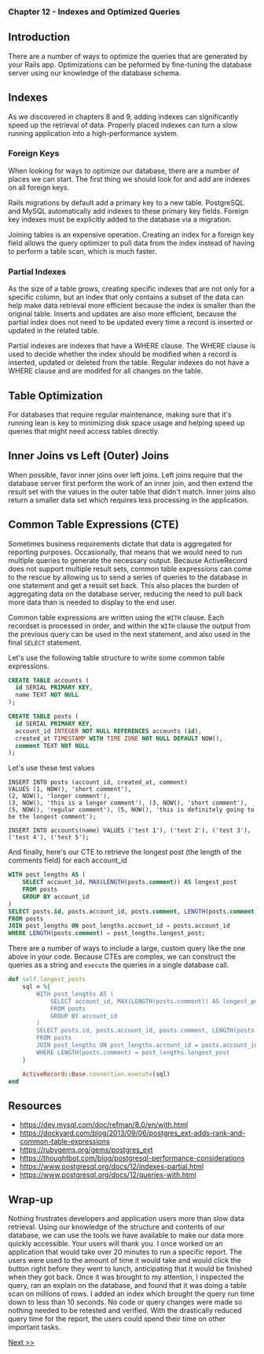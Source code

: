 ### Chapter 12 - Indexes and Optimized Queries

## Introduction

There are a number of ways to optimize the queries that are generated by your Rails app. Optimizations can be peformed by fine-tuning the database server using our knowledge of the database schema.

## Indexes

As we discovered in chapters 8 and 9, adding indexes can significantly speed up the retrieval of data. Properly placed indexes can turn a slow running application into a high-performance system.

### Foreign Keys

When looking for ways to optimize our database, there are a number of places we can start. The first thing we should look for and add are indexes on all foreign keys.

Rails migrations by default add a primary key to a new table. PostgreSQL and MySQL automatically add indexes to these primary key fields. Foreign key indexes must be explicitly added to the database via a migration.

Joining tables is an expensive operation. Creating an index for a foreign key field allows the query optimizer to pull data from the index instead of having to perform a table scan, which is much faster.

### Partial Indexes

As the size of a table grows, creating specific indexes that are not only for a specific column, but an index that only contains a subset of the data can help make data retrieval more efficient because the index is smaller than the original table. Inserts and updates are also more efficient, because the partial index does not need to be updated every time a record is inserted or updated in the related table.

Partial indexes are indexes that have a WHERE clause. The WHERE clause is used to decide whether the index should be modified when a record is inserted, updated or deleted from the table. Regular indexes do not have a WHERE clause and are modifed for all changes on the table.

## Table Optimization

For databases that require regular maintenance, making sure that it's running lean is key to minimizing disk space usage and helping speed up queries that might need access tables directly.

## Inner Joins vs Left (Outer) Joins

When possible, favor inner joins over left joins. Left joins require that the database server first perform the work of an inner join, and then extend the result set with the values in the outer table that didn't match. Inner joins also return a smaller data set which requires less processing in the application.

## Common Table Expressions (CTE)

Sometimes business requirements dictate that data is aggregated for reporting purposes. Occasionally, that means that we would need to run multiple queries to generate the necessary output. Because ActiveRecord does not support multiple result sets, common table expressions can come to the rescue by allowing us to send a series of queries to the database in one statement and get a result set back. This also places the burden of aggregating data on the database server, reducing the need to pull back more data than is needed to display to the end user.

Common table expressions are written using the `WITH` clause. Each recordset is processed in order, and within the `WITH` clause the output from the previous query can be used in the next statement, and also used in the final `SELECT` statement.

Let's use the following table structure to write some common table expressions.

```sql
CREATE TABLE accounts (
  id SERIAL PRIMARY KEY,
  name TEXT NOT NULL
);

CREATE TABLE posts (
  id SERIAL PRIMARY KEY,
  account_id INTEGER NOT NULL REFERENCES accounts (id),
  created_at TIMESTAMP WITH TIME ZONE NOT NULL DEFAULT NOW(),
  comment TEXT NOT NULL
);
```

Let's use these test values

```
INSERT INTO posts (account_id, created_at, comment)
VALUES (1, NOW(), 'short comment'),
(2, NOW(), 'longer comment'),
(3, NOW(), 'this is a longer comment'), (3, NOW(), 'short comment'),
(5, NOW(), 'regular comment'), (5, NOW(), 'this is definitely going to be the longest comment');

INSERT INTO accounts(name) VALUES ('test 1'), ('test 2'), ('test 3'), ('test 4'), ('test 5');
```

And finally, here's our CTE to retrieve the longest post (the length of the comments field) for each account_id

```sql
WITH post_lengths AS (
	SELECT account_id, MAX(LENGTH(posts.comment)) AS longest_post
	FROM posts
	GROUP BY account_id
)
SELECT posts.id, posts.account_id, posts.comment, LENGTH(posts.comment) AS post_length
FROM posts
JOIN post_lengths ON post_lengths.account_id = posts.account_id
WHERE LENGTH(posts.comment) = post_lengths.longest_post;
```

There are a number of ways to include a large, custom query like the one above in your code. Because CTEs are complex, we can construct the queries as a string and `execute` the queries in a single database call.

```ruby
def self.longest_posts
	sql = %{
		WITH post_lengths AS (
			SELECT account_id, MAX(LENGTH(posts.comment)) AS longest_post
			FROM posts
			GROUP BY account_id
		)
		SELECT posts.id, posts.account_id, posts.comment, LENGTH(posts.comment) AS post_length
		FROM posts
		JOIN post_lengths ON post_lengths.account_id = posts.account_id
		WHERE LENGTH(posts.comment) = post_lengths.longest_post
	}

	ActiveRecord::Base.connection.execute(sql)
end
```

## Resources

* https://dev.mysql.com/doc/refman/8.0/en/with.html
* https://dockyard.com/blog/2013/09/06/postgres_ext-adds-rank-and-common-table-expressions
* https://rubygems.org/gems/postgres_ext
* https://thoughtbot.com/blog/postgresql-performance-considerations
* https://www.postgresql.org/docs/12/indexes-partial.html
* https://www.postgresql.org/docs/12/queries-with.html

## Wrap-up

Nothing frustrates developers and application users more than slow data retrieval. Using our knowledge of the structure and contents of our database, we can use the tools we have available to make our data more quickly accessible. Your users will thank you. I once worked on an application that would take over 20 minutes to run a specific report. The users were used to the amount of time it would take and would click the button right before they went to lunch, anticipating that it would be finished when they got back. Once it was brought to my attention, I inspected the query, ran an explain on the database, and found that it was doing a table scan on millions of rows. I added an index which brought the query run time down to less than 10 seconds. No code or query changes were made so nothing needed to be retested and verified. With the drastically reduced query time for the report, the users could spend their time on other important tasks.

[Next >>](140-chapter-13.md)

